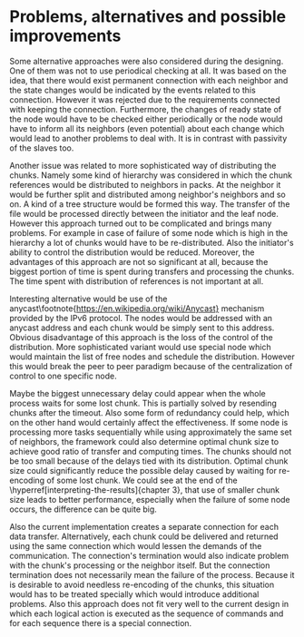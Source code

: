 # Problems, alternatives and possible improvements
Some alternative approaches were also considered during the designing. One of them was not to use periodical checking at all. It was based on the idea, that there would exist permanent connection with each neighbor and the state changes would be indicated by the events related to this connection. However it was rejected due to the requirements connected with keeping the connection. Furthermore, the changes of ready state of the node would have to be checked either periodically or the node would have to inform all its neighbors (even potential) about each change which would lead to another problems to deal with. It is in contrast with passivity of the slaves too.

Another issue was related to more sophisticated way of distributing the chunks. Namely some kind of hierarchy was considered in which the chunk references would be distributed to neighbors in packs. At the neighbor it would be further split and distributed among neighbor's neighbors and so on. A kind of a tree structure would be formed this way. The transfer of the file would be processed directly between the initiator and the leaf node. However this approach turned out to be complicated and brings many problems. For example in case of failure of some node which is high in the hierarchy a lot of chunks would have to be re-distributed. Also the initiator's ability to control the distribution would be reduced. Moreover, the advantages of this approach are not so significant at all, because the biggest portion of time is spent during transfers and processing the chunks. The time spent with distribution of references is not important at all.

Interesting alternative would be use of the anycast\footnote{https://en.wikipedia.org/wiki/Anycast} mechanism provided by the IPv6 protocol. The nodes would be addressed with an anycast address and each chunk would be simply sent to this address. Obvious disadvantage of this approach is the loss of the control of the distribution. More sophisticated variant would use special node which would maintain the list of free nodes and schedule the distribution. However this would break the peer to peer paradigm because of the centralization of control to one specific node.

Maybe the biggest unnecessary delay could appear when the whole process waits for some lost chunk. This is partially solved by resending chunks after the timeout. Also some form of redundancy could help, which on the other hand would certainly affect the effectiveness. If some node is processing more tasks sequentially while using approximately the same set of neighbors, the framework could also determine optimal chunk size to achieve good ratio of transfer and computing times. The chunks should not be too small because of the delays tied with its distribution. Optimal chunk size could significantly reduce the possible delay caused by waiting for re-encoding of some lost chunk. We could see at the end of the \hyperref[interpreting-the-results]{chapter 3}, that use of smaller chunk size leads to better performance, especially when the failure of some node occurs, the difference can be quite big.

Also the current implementation creates a separate connection for each data transfer. Alternatively, each chunk could be delivered and returned using the same connection which would lessen the demands of the communication. The connection's termination would also indicate problem with the chunk's processing or the neighbor itself. But the connection termination does not necessarily mean the failure of the process. Because it is desirable to avoid needless re-encoding of the chunks, this situation would has to be treated specially which would introduce additional problems. Also this approach does not fit very well to the current design in which each logical action is executed as the sequence of commands and for each sequence there is a special connection.